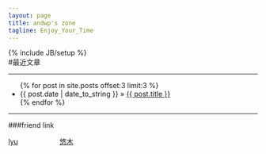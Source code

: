 ```yaml
---
layout: page
title: andwp's zone
tagline: Enjoy_Your_Time
---
```

{% include JB/setup %}  
#最近文章  
*******
<ul class="posts">
  {% for post in site.posts offset:3 limit:3 %}
    <li><span>{{ post.date | date_to_string }}</span> &raquo; <a href="{{ BASE_PATH }}{{ post.url }}">{{ post.title }}</a></li>
  {% endfor %}
</ul>
  
************  
###friend link
<p>
<a href="http://zhenglyu.com" style="margin-right:80px">lyu</a>   
<a href="http://yomuse.de">悠木</a>  
</p>

